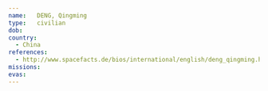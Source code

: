 ```yaml
---
name:	DENG, Qingming
type:	civilian
dob:	
country:
  - China
references:
  - http://www.spacefacts.de/bios/international/english/deng_qingming.htm
missions:
evas:
---
```

